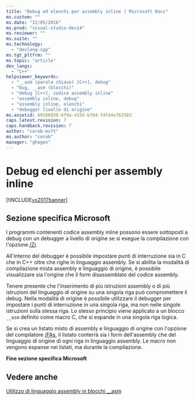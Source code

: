 ```yaml
---
title: "Debug ed elenchi per assembly inline | Microsoft Docs"
ms.custom: ""
ms.date: "12/05/2016"
ms.prod: "visual-studio-dev14"
ms.reviewer: ""
ms.suite: ""
ms.technology: 
  - "devlang-cpp"
ms.tgt_pltfrm: ""
ms.topic: "article"
dev_langs: 
  - "C++"
helpviewer_keywords: 
  - "__asm (parola chiave) [C++], debug"
  - "bug, __asm (blocchi)"
  - "debug [C++], codice assembly inline"
  - "assembly inline, debug"
  - "assembly inline, elenchi"
  - "debugger livello di origine"
ms.assetid: 69266930-6f9a-433d-b704-f4f44e7b2583
caps.latest.revision: 7
caps.handback.revision: 7
author: "corob-msft"
ms.author: "corob"
manager: "ghogen"
---
```

# Debug ed elenchi per assembly inline
[!INCLUDE[vs2017banner](../../assembler/inline/includes/vs2017banner.md)]

## Sezione specifica Microsoft  
 I programmi contenenti codice assembly inline possono essere sottoposti a debug con un debugger a livello di origine se si esegue la compilazione con l'opzione [\/Zi](../../build/reference/z7-zi-zi-debug-information-format.md).  
  
 All'interno del debugger è possibile impostare punti di interruzione sia in C che in C\+\+ oltre che righe in linguaggio assembly.  Se si abilita la modalità di compilazione mista assembly e linguaggio di origine, è possibile visualizzare sia l'origine che il form disassemblato del codice assembly.  
  
 Tenere presente che l'inserimento di più istruzioni assembly o di più istruzioni del linguaggio di origine su una singola riga può compromettere il debug.  Nella modalità di origine è possibile utilizzare il debugger per impostare i punti di interruzione in una singola riga, ma non nelle singole istruzioni sulla stessa riga.  Lo stesso principio viene applicato a un blocco `__asm` definito come macro C, che si espande in una singola riga logica.  
  
 Se si crea un listato misto di assembly e linguaggio di origine con l'opzione del compilatore [\/FAs](../../build/reference/fa-fa-listing-file.md), il listato conterrà sia i form dell'assembly che del linguaggio di origine di ogni riga in linguaggio assembly.  Le macro non vengono espanse nei listati, ma durante la compilazione.  
  
 **Fine sezione specifica Microsoft**  
  
## Vedere anche  
 [Utilizzo di linguaggio assembly in blocchi \_\_asm](../../assembler/inline/using-assembly-language-in-asm-blocks.md)